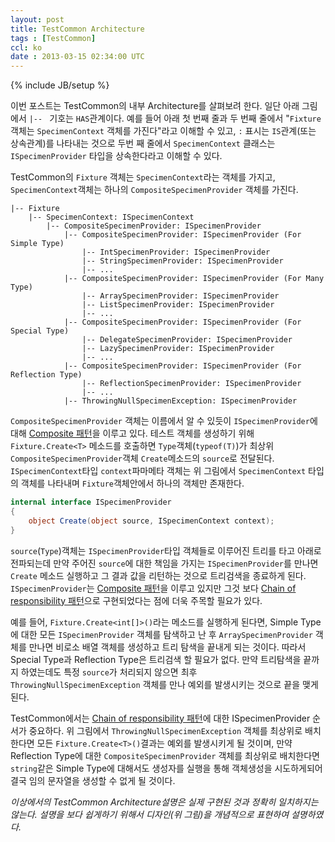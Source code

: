 ```yaml
---
layout: post
title: TestCommon Architecture
tags : [TestCommon]
ccl: ko
date : 2013-03-15 02:34:00 UTC
---
```

{% include JB/setup %}

이번 포스트는 TestCommon의 내부 Architecture를 살펴보려 한다.
일단 아래 그림에서 `|-- ` 기호는 `HAS`관계이다.
예를 들어 아래 첫 번째 줄과 두 번째 줄에서 "`Fixture` 객체는 `SpecimenContext` 객체를 가진다"라고 이해할 수 있고,
`:` 표시는 `IS`관계(또는 상속관계)를 나타내는 것으로 두번 째 줄에서 `SpecimenContext` 클래스는 `ISpecimenProvider` 타입을 상속한다라고 이해할 수 있다.

TestCommon의 `Fixture` 객체는 `SpecimenContext`라는 객체를 가지고,
`SpecimenContext`객체는 하나의 `CompositeSpecimenProvider` 객체를 가진다.

```
|-- Fixture
    |-- SpecimenContext: ISpecimenContext
        |-- CompositeSpecimenProvider: ISpecimenProvider
            |-- CompositeSpecimenProvider: ISpecimenProvider (For Simple Type)
                |-- IntSpecimenProvider: ISpecimenProvider
                |-- StringSpecimenProvider: ISpecimenProvider
                |-- ...
            |-- CompositeSpecimenProvider: ISpecimenProvider (For Many Type)
                |-- ArraySpecimenProvider: ISpecimenProvider
                |-- ListSpecimenProvider: ISpecimenProvider
                |-- ...
            |-- CompositeSpecimenProvider: ISpecimenProvider (For Special Type)
                |-- DelegateSpecimenProvider: ISpecimenProvider
                |-- LazySpecimenProvider: ISpecimenProvider
                |-- ...
            |-- CompositeSpecimenProvider: ISpecimenProvider (For Reflection Type)
                |-- ReflectionSpecimenProvider: ISpecimenProvider
                |-- ...
            |-- ThrowingNullSpecimenException: ISpecimenProvider
```

<!-- break -->

`CompositeSpecimenProvider` 객체는 이름에서 알 수 있듯이 `ISpecimenProvider`에 대해 [Composite 패턴]을 이루고 있다.
테스트 객체를 생성하기 위해 `Fixture.Create<T>` 메소드를 호출하면
`Type`객체(`typeof(T)`)가 최상위 `CompositeSpecimenProvider`객체 `Create`메소드의 `source`로 전달된다.
`ISpecimenContext`타입 `context`파마메타 객체는 위 그림에서 `SpecimenContext` 타입의 객체를 나타내며 `Fixture`객체안에서 하나의 객체만 존재한다.

```c#
internal interface ISpecimenProvider
{
    object Create(object source, ISpecimenContext context);
}
```
`source`(`Type`)객체는 `ISpecimenProvider`타입 객체들로 이루어진 트리를 타고 아래로 전파되는데
만약 주어진 `source`에 대한 책임을 가지는 `ISpecimenProvider`를 만나면 `Create` 메소드 실행하고 그 결과 값을 리턴하는 것으로 트리검색을 종료하게 된다.
`ISpecimenProvider`는 [Composite 패턴]을 이루고 있지만 그것 보다 [Chain of responsibility 패턴]으로 구현되었다는 점에 더욱 주목할 필요가 있다.

예를 들어, `Fixture.Create<int[]>()`라는 메소드를 실행하게 된다면, Simple Type에 대한 모든 `ISpecimenProvider` 객체를 탐색하고 난 후
`ArraySpecimenProvider` 객체를 만나면 비로소 배열 객체를 생성하고 트리 탐색을 끝내게 되는 것이다.
따라서 Special Type과 Reflection Type은 트리검색 할 필요가 없다.
만약 트리탐색을 끝까지 하였는데도 특정 `source`가 처리되지 않으면 최후 `ThrowingNullSpecimenException` 객체를 만나 예외를 발생시키는 것으로 끝을 맺게된다.

TestCommon에서는 [Chain of responsibility 패턴]에 대한 ISpecimenProvider 순서가 중요하다. 위 그림에서 `ThrowingNullSpecimenException` 객체를 최상위로 배치한다면
모든 `Fixture.Create<T>()`결과는 예외를 발생시키게 될 것이며, 만약 Reflection Type에 대한 `CompositeSpecimenProvider` 객체를 최상위로 배치한다면 `string`같은 Simple Type에 대해서도
생성자를 실행을 통해 객체생성을 시도하게되어 결국 임의 문자열을 생성할 수 없게 될 것이다.

*이상에서의 TestCommon Architecture설명은 실제 구현된 것과 정확히 일치하지는 않는다.
설명을 보다 쉽게하기 위해서 디자인(위 그림)을 개념적으로 표현하여 설명하였다.*


[Composite 패턴]: <http://ko.wikipedia.org/wiki/%EC%BB%B4%ED%8F%AC%EC%A7%80%ED%8A%B8_%ED%8C%A8%ED%84%B4>
[Chain of responsibility 패턴]: <http://ko.wikipedia.org/wiki/Chain_of_responsibility_%ED%8C%A8%ED%84%B4>